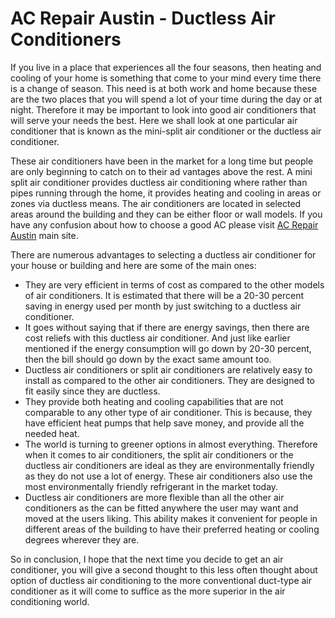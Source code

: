 AC Repair Austin - Ductless Air Conditioners
================

If you live in a place that experiences all the four seasons, then heating and cooling of your home is something that come to your mind every time there is a change of season. This need is at both work and home because these are the two places that you will spend a lot of your time during the day or at night. Therefore it may be important to look into good air conditioners that will serve your needs the best. Here we shall look at one particular air conditioner that is known as the mini-split air conditioner or the ductless air conditioner.

These air conditioners have been in the market for a long time but people are only beginning to catch on to their ad vantages above the rest. A mini split air conditioner provides ductless air conditioning where rather than pipes running through the home, it provides heating and cooling in areas or zones via ductless means. The air conditioners are located in selected areas around the building and they can be either floor or wall models. If you have any confusion about how to choose a good AC please visit [AC Repair Austin](http://acrepairaustintx.net/) main site.

There are numerous advantages to selecting a ductless air conditioner for your house or building and here are some of the main ones:

* They are very efficient in terms of cost as compared to the other models of air conditioners. It is estimated that there will be a 20-30 percent saving in energy used per month by just switching to a ductless air conditioner.
* It goes without saying that if there are energy savings, then there are cost reliefs with this ductless air conditioner. And just like earlier mentioned if the energy consumption will go down by 20-30 percent, then the bill should go down by the exact same amount too.
* Ductless air conditioners or split air conditioners are relatively easy to install as compared to the other air conditioners. They are designed to fit easily since they are ductless.
* They provide both heating and cooling capabilities that are not comparable to any other type of air conditioner. This is because, they have efficient heat pumps that help save money, and provide all the needed heat.
* The world is turning to greener options in almost everything. Therefore when it comes to air conditioners, the split air conditioners or the ductless air conditioners are ideal as they are environmentally friendly as they do not use a lot of energy.  These air conditioners also use the most environmentally friendly refrigerant in the market today.
* Ductless air conditioners are more flexible than all the other air conditioners as the can be fitted anywhere the user may want and moved at the users liking. This ability makes it convenient for people in different areas of the building to have their preferred heating or cooling degrees wherever they are.

So in conclusion, I hope that the next time you decide to get an air conditioner, you will give a second thought to this less often thought about option of ductless air conditioning to the more conventional duct-type air conditioner as it will come to suffice as the more superior in the air conditioning world.

